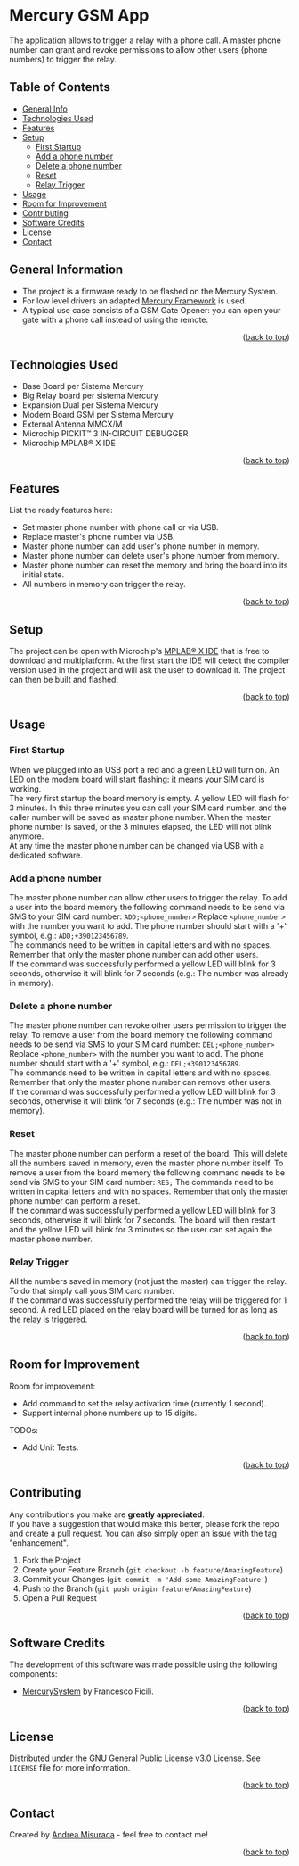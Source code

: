 <div id="top"></div>

# Mercury GSM App
The application allows to trigger a relay with a phone call. A master phone number can grant and revoke permissions to allow other users (phone numbers) to trigger the relay.

## Table of Contents
* [General Info](#general-information)
* [Technologies Used](#technologies-used)
* [Features](#features)
* [Setup](#setup)
    * [First Startup](#first-startup)
    * [Add a phone number](#add-a-phone-number)
    * [Delete a phone number](#delete-a-phone-number)
    * [Reset](#reset)
    * [Relay Trigger](#relay-trigger)
* [Usage](#usage)
* [Room for Improvement](#room-for-improvement)
* [Contributing](#contributing)
* [Software Credits](#software-credits)
* [License](#license)
* [Contact](#contact)

## General Information
- The project is a firmware ready to be flashed on the Mercury System.
- For low level drivers an adapted [Mercury Framework](https://github.com/ffich/MercurySystem) is used.
- A typical use case consists of a GSM Gate Opener: you can open your gate with a phone call instead of using the remote.
<p align="right">(<a href="#top">back to top</a>)</p>

## Technologies Used
- Base Board per Sistema Mercury
- Big Relay board per sistema Mercury
- Expansion Dual per Sistema Mercury
- Modem Board GSM per Sistema Mercury
- External Antenna MMCX/M
- Microchip PICKIT™ 3 IN-CIRCUIT DEBUGGER
- Microchip MPLAB® X IDE
<p align="right">(<a href="#top">back to top</a>)</p>

## Features
List the ready features here:
- Set master phone number with phone call or via USB.
- Replace master's phone number via USB.
- Master phone number can add user's phone number in memory.
- Master phone number can delete user's phone number from memory.
- Master phone number can reset the memory and bring the board into its initial state.
- All numbers in memory can trigger the relay.
<p align="right">(<a href="#top">back to top</a>)</p>

## Setup
The project can be open with Microchip's [MPLAB® X IDE](https://www.microchip.com/en-us/tools-resources/develop/mplab-x-ide) that is free to download and multiplatform. At the first start the IDE will detect the compiler version used in the project and will ask the user to download it. The project can then be built and flashed.
<p align="right">(<a href="#top">back to top</a>)</p>

## Usage
### First Startup
When we plugged into an USB port a red and a green LED will turn on. An LED on the modem board will start flashing: it means your SIM card is working.<br>
The very first startup the board memory is empty. A yellow LED will flash for 3 minutes. In this three minutes you can call your SIM card number, and the caller number will be saved as master phone number. When the master phone number is saved, or the 3 minutes elapsed, the LED will not blink anymore.<br>
At any time the master phone number can be changed via USB with a dedicated software.
### Add a phone number
The master phone number can allow other users to trigger the relay. To add a user into the board memory the following command needs to be send via SMS to your SIM card number:
`ADD;<phone_number>`
Replace `<phone_number>` with the number you want to add. The phone number should start with a '+' symbol, e.g.: `ADD;+390123456789`.<br>
The commands need to be written in capital letters and with no spaces. Remember that only the master phone number can add other users.<br>
If the command was successfully performed a yellow LED will blink for 3 seconds, otherwise it will blink for 7 seconds (e.g.: The number was already in memory).
### Delete a phone number
The master phone number can revoke other users permission to trigger the relay. To remove a user from the board memory the following command needs to be send via SMS to your SIM card number:
`DEL;<phone_number>`
Replace `<phone_number>` with the number you want to add. The phone number should start with a '+' symbol, e.g.: `DEL;+390123456789`.<br>
The commands need to be written in capital letters and with no spaces. Remember that only the master phone number can remove other users.<br>
If the command was successfully performed a yellow LED will blink for 3 seconds, otherwise it will blink for 7 seconds (e.g.: The number was not in memory).
### Reset
The master phone number can perform a reset of the board. This will delete all the numbers saved in memory, even the master phone number itself. To remove a user from the board memory the following command needs to be send via SMS to your SIM card number:
`RES;`
The commands need to be written in capital letters and with no spaces. Remember that only the master phone number can perform a reset.<br>
If the command was successfully performed a yellow LED will blink for 3 seconds, otherwise it will blink for 7 seconds. The board will then restart and the yellow LED will blink for 3 minutes so the user can set again the master phone number.
### Relay Trigger
All the numbers saved in memory (not just the master) can trigger the relay. To do that simply call yous SIM card number.<br>
If the command was successfully performed the relay will be triggered for 1 second. A red LED placed on the relay board will be turned for as long as the relay is triggered.
<p align="right">(<a href="#top">back to top</a>)</p>

## Room for Improvement
Room for improvement:
- Add command to set the relay activation time (currently 1 second).
- Support internal phone numbers up to 15 digits.

TODOs:
- Add Unit Tests.
<p align="right">(<a href="#top">back to top</a>)</p>

## Contributing
Any contributions you make are **greatly appreciated**.<br>
If you have a suggestion that would make this better, please fork the repo and create a pull request. You can also simply open an issue with the tag "enhancement".<br>

1. Fork the Project
2. Create your Feature Branch (`git checkout -b feature/AmazingFeature`)
3. Commit your Changes (`git commit -m 'Add some AmazingFeature'`)
4. Push to the Branch (`git push origin feature/AmazingFeature`)
5. Open a Pull Request
<p align="right">(<a href="#top">back to top</a>)</p>

## Software Credits
The development of this software was made possible using the following components:
- [MercurySystem](https://github.com/ffich/MercurySystem) by Francesco Ficili.
<p align="right">(<a href="#top">back to top</a>)</p>

<!--
## Acknowledgements
Give credit here.
- This project was inspired by...
- This project was based on [this tutorial](https://www.example.com).
- Many thanks to...
-->
## License
Distributed under the GNU General Public License v3.0 License. See `LICENSE` file for more information.
<p align="right">(<a href="#top">back to top</a>)</p>

## Contact
Created by [Andrea Misuraca](mailto:misuracandrea@gmail.com) - feel free to contact me!
<p align="right">(<a href="#top">back to top</a>)</p>
